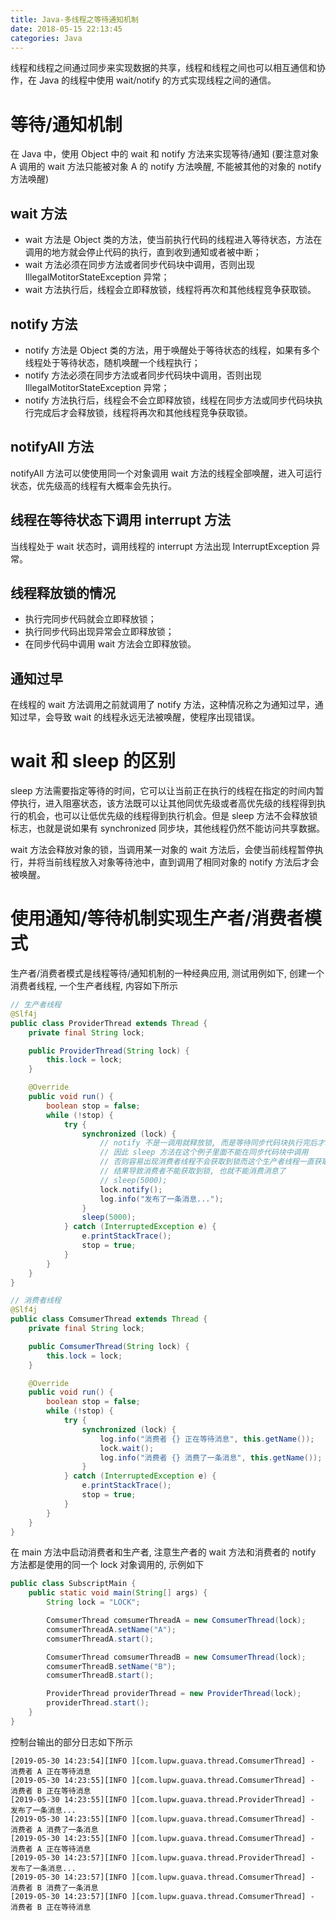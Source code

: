 ```yaml
---
title: Java-多线程之等待通知机制
date: 2018-05-15 22:13:45
categories: Java
---
```


线程和线程之间通过同步来实现数据的共享，线程和线程之间也可以相互通信和协作，在 Java 的线程中使用 wait/notify 的方式实现线程之间的通信。

# 等待/通知机制

在 Java 中，使用 Object 中的 wait 和 notify 方法来实现等待/通知 (要注意对象 A 调用的 wait 方法只能被对象 A 的 notify 方法唤醒, 不能被其他的对象的 notify 方法唤醒)

## wait 方法

* wait 方法是 Object 类的方法，使当前执行代码的线程进入等待状态，方法在调用的地方就会停止代码的执行，直到收到通知或者被中断；
* wait 方法必须在同步方法或者同步代码块中调用，否则出现 IllegalMotitorStateException 异常；
* wait 方法执行后，线程会立即释放锁，线程将再次和其他线程竞争获取锁。

<!-- more -->

## notify 方法

* notify 方法是 Object 类的方法，用于唤醒处于等待状态的线程，如果有多个线程处于等待状态，随机唤醒一个线程执行；
* notify 方法必须在同步方法或者同步代码块中调用，否则出现 IllegalMotitorStateException 异常；
* notify 方法执行后，线程会不会立即释放锁，线程在同步方法或同步代码块执行完成后才会释放锁，线程将再次和其他线程竞争获取锁。

## notifyAll 方法

notifyAll 方法可以使使用同一个对象调用 wait 方法的线程全部唤醒，进入可运行状态，优先级高的线程有大概率会先执行。

## 线程在等待状态下调用 interrupt 方法

当线程处于 wait 状态时，调用线程的 interrupt 方法出现 InterruptException 异常。

## 线程释放锁的情况

* 执行完同步代码就会立即释放锁；
* 执行同步代码出现异常会立即释放锁；
* 在同步代码中调用 wait 方法会立即释放锁。

## 通知过早

在线程的 wait 方法调用之前就调用了 notify 方法，这种情况称之为通知过早，通知过早，会导致 wait 的线程永远无法被唤醒，使程序出现错误。

# wait 和 sleep 的区别

sleep 方法需要指定等待的时间，它可以让当前正在执行的线程在指定的时间内暂停执行，进入阻塞状态，该方法既可以让其他同优先级或者高优先级的线程得到执行的机会，也可以让低优先级的线程得到执行机会。但是 sleep 方法不会释放锁标志，也就是说如果有 synchronized 同步块，其他线程仍然不能访问共享数据。

wait 方法会释放对象的锁，当调用某一对象的 wait 方法后，会使当前线程暂停执行，并将当前线程放入对象等待池中，直到调用了相同对象的 notify 方法后才会被唤醒。

# 使用通知/等待机制实现生产者/消费者模式

生产者/消费者模式是线程等待/通知机制的一种经典应用, 测试用例如下, 创建一个消费者线程, 一个生产者线程, 内容如下所示

```java
// 生产者线程
@Slf4j
public class ProviderThread extends Thread {
    private final String lock;

    public ProviderThread(String lock) {
        this.lock = lock;
    }

    @Override
    public void run() {
        boolean stop = false;
        while (!stop) {
            try {
                synchronized (lock) {
                    // notify 不是一调用就释放锁, 而是等待同步代码块执行完后才释放
                    // 因此 sleep 方法在这个例子里面不能在同步代码块中调用
                    // 否则容易出现消费者线程不会获取到锁而这个生产者线程一直获取到锁的情况
                    // 结果导致消费者不能获取到锁, 也就不能消费消息了
                    // sleep(5000);
                    lock.notify();
                    log.info("发布了一条消息...");
                }
                sleep(5000);
            } catch (InterruptedException e) {
                e.printStackTrace();
                stop = true;
            }
        }
    }
}

// 消费者线程
@Slf4j
public class ComsumerThread extends Thread {
    private final String lock;

    public ComsumerThread(String lock) {
        this.lock = lock;
    }

    @Override
    public void run() {
        boolean stop = false;
        while (!stop) {
            try {
                synchronized (lock) {
                    log.info("消费者 {} 正在等待消息", this.getName());
                    lock.wait();
                    log.info("消费者 {} 消费了一条消息", this.getName());
                }
            } catch (InterruptedException e) {
                e.printStackTrace();
                stop = true;
            }
        }
    }
}
```

在 main 方法中启动消费者和生产者, 注意生产者的 wait 方法和消费者的 notify 方法都是使用的同一个 lock 对象调用的, 示例如下

```java
public class SubscriptMain {
    public static void main(String[] args) {
        String lock = "LOCK";

        ComsumerThread comsumerThreadA = new ComsumerThread(lock);
        comsumerThreadA.setName("A");
        comsumerThreadA.start();

        ComsumerThread comsumerThreadB = new ComsumerThread(lock);
        comsumerThreadB.setName("B");
        comsumerThreadB.start();

        ProviderThread providerThread = new ProviderThread(lock);
        providerThread.start();
    }
}
```

控制台输出的部分日志如下所示

```text
[2019-05-30 14:23:54][INFO ][com.lupw.guava.thread.ComsumerThread] - 消费者 A 正在等待消息
[2019-05-30 14:23:55][INFO ][com.lupw.guava.thread.ComsumerThread] - 消费者 B 正在等待消息
[2019-05-30 14:23:55][INFO ][com.lupw.guava.thread.ProviderThread] - 发布了一条消息...
[2019-05-30 14:23:55][INFO ][com.lupw.guava.thread.ComsumerThread] - 消费者 A 消费了一条消息
[2019-05-30 14:23:55][INFO ][com.lupw.guava.thread.ComsumerThread] - 消费者 A 正在等待消息
[2019-05-30 14:23:57][INFO ][com.lupw.guava.thread.ProviderThread] - 发布了一条消息...
[2019-05-30 14:23:57][INFO ][com.lupw.guava.thread.ComsumerThread] - 消费者 B 消费了一条消息
[2019-05-30 14:23:57][INFO ][com.lupw.guava.thread.ComsumerThread] - 消费者 B 正在等待消息
```